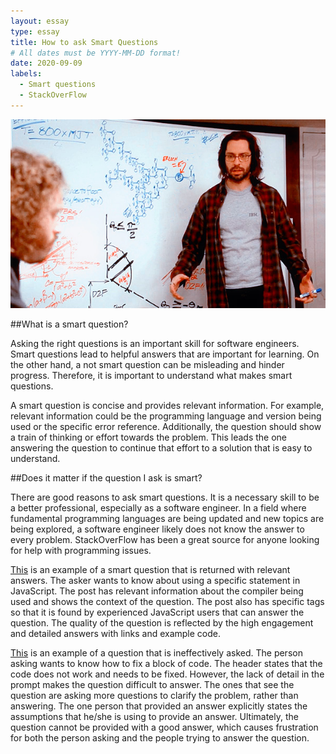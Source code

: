 ```yaml
---
layout: essay
type: essay
title: How to ask Smart Questions
# All dates must be YYYY-MM-DD format!
date: 2020-09-09
labels:
  - Smart questions
  - StackOverFlow
---
```


<p align = "center">
  <img src = "../images/68747470733a2f2f64336a32706b6d6a74696e366f752e636c6f756466726f6e742e6e65742f636f64696e672d61742d7468652d7768697465626f6172642d73696c69636f6e2d76616c6c65792e706e67.png">
</p>

##What is a smart question?

Asking the right questions is an important skill for software engineers. Smart questions lead to helpful answers that are important for learning. On the other hand, a not smart question can be misleading and hinder progress. Therefore, it is important to understand what makes smart questions. 

A smart question is concise and provides relevant information. For example, relevant information could be the programming language and version being used or the specific error reference. Additionally, the question should show a train of thinking or effort towards the problem. This leads the one answering the question to continue that effort to a solution that is easy to understand.

##Does it matter if the question I ask is smart?

There are good reasons to ask smart questions. It is a necessary skill to be a better professional, especially as a software engineer. In a field where fundamental programming languages are being updated and new topics are being explored, a software engineer likely does not know the answer to every problem. StackOverFlow has been a great source for anyone looking for help with programming issues.

[This](https://stackoverflow.com/questions/1335851/what-does-use-strict-do-in-javascript-and-what-is-the-reasoning-behind-it) is an example of a smart question that is returned with relevant answers. The asker wants to know about using a specific statement in JavaScript. The post has relevant information about the compiler being used and shows the context of the question. The post also has specific tags so that it is found by experienced JavaScript users that can answer the question. The quality of the question is reflected by the high engagement and detailed answers with links and example code.


[This](https://stackoverflow.com/questions/61858019/my-code-is-supposed-to-reject-inputs-that-do-not-contain-all-letters-of-the-alph)
 is an example of a question that is ineffectively asked. The person asking wants to know how to fix a block of code. The header states that the code does not work and needs to be fixed. However, the lack of detail in the prompt makes the question difficult to answer. The ones that see the question are asking more questions to clarify the problem, rather than answering. The one person that provided an answer explicitly states the assumptions that he/she is using to provide an answer. Ultimately, the question cannot be provided with a good answer, which causes frustration for both the person asking and the people trying to answer the question.
